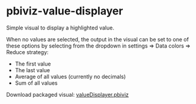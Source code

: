 # pbiviz-value-displayer
Simple visual to display a highlighted value.

When no values are selected, the output in the visual can be set to one of these options by selecting from the dropdown in settings => Data colors => Reduce strategy:
* The first value
* The last value
* Average of all values (currently no decimals)
* Sum of all values

Download packaged visual: 
[valueDisplayer.pbiviz](https://github.com/KristofferBerge/pbiviz-value-displayer/raw/master/dist/valueDisplayer.pbiviz)